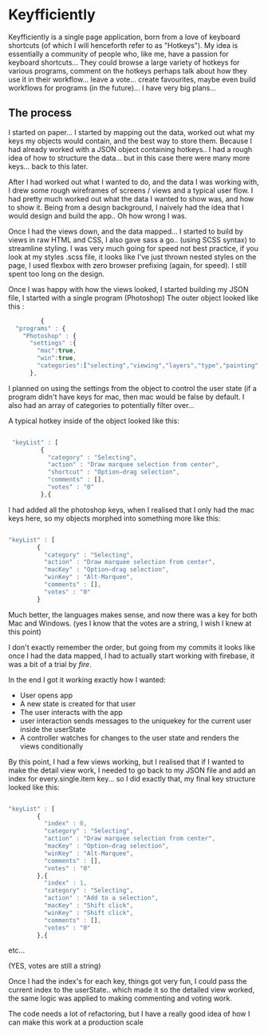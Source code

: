 # Keyfficiently

Keyfficiently is a single page application, born from a love of keyboard shortcuts (of which I will henceforth refer to as "Hotkeys"). My idea is essentially a community of people who, like me, have a passion for keyboard shortcuts... They could browse a large variety of hotkeys for various programs, comment on the hotkeys perhaps talk about how they use it in their workflow... leave a vote... create favourites, maybe even build workflows for programs (in the future)... I have very big plans...

## The process

I started on paper... I started by mapping out the data, worked out what my keys my objects would contain, and the best way to store them. Because I had already worked with a JSON object containing hotkeys.. I had a rough idea of how to structure the data... but in this case there were many more keys... back to this later.

After I had worked out what I wanted to do, and the data I was working with, I drew some rough wireframes of screens / views and a typical user flow. I had pretty much worked out what the data I wanted to show was, and how to show it. Being from a design background, I naively had the idea that I would design and build the app.. Oh how wrong I was.

Once I had the views down, and the data mapped... I started to build by views in raw HTML and CSS, I also gave sass a go.. (using SCSS syntax) to streamline styling. I was very much going for speed not best practice, if you look at my styles .scss file, it looks like I've just thrown nested styles on the page, I used flexbox with zero browser prefixing (again, for speed). I still spent too long on the design.

Once I was happy with how the views looked, I started building my JSON file, I started with a single program (Photoshop) The outer object looked like this :

```javascript
		 {
  "programs" : {
    "Photoshop" : {
      "settings" :{
        "mac":true,
        "win":true,
        "categories":["selecting","viewing","layers","type","painting","pen tool and paths","panels","misc good stuff","tools"]
      },
```

I planned on using the settings from the object to control the user state (if a program didn't have keys for mac, then mac would be false by default. I also had an array of categories to potentially filter over...

A typical hotkey inside of the object looked like this:

```javascript

 "keyList" : [
         {
           "category" : "Selecting",
           "action" : "Draw marquee selection from center",
           "shortcut" : "Option–drag selection",
           "comments" : [],
           "votes" : "0"
         },{

```

I had added all the photoshop keys, when I realised that I only had the mac keys here, so my objects morphed into something more like this:

```javascript

"keyList" : [
        {
          "category" : "Selecting",
          "action" : "Draw marquee selection from center",
          "macKey" : "Option–drag selection",
          "winKey" : "Alt-Marquee",
          "comments" : [],
          "votes" : "0"
        }

```

Much better, the languages makes sense, and now there was a key for both Mac and Windows. (yes I know that the votes are a string, I wish I knew at this point)

I don't exactly remember the order, but going from my commits it looks like once I had the data mapped, I had to actually start working with firebase, it was a bit of a trial by _fire_.

In the end I got it working exactly how I wanted:

- User opens app
- A new state is created for that user
- The user interacts with the app
- user interaction sends messages to the uniquekey for the current user inside the userState
- A controller watches for changes to the user state and renders the views conditionally

By this point, I had a few views working, but I realised that if I wanted to make the detail view work, I needed to go back to my JSON file and add an index for every.single.item key... so I did exactly that, my final key structure looked like this:

```javascript

"keyList" : [
        {
          "index" : 0,
          "category" : "Selecting",
          "action" : "Draw marquee selection from center",
          "macKey" : "Option–drag selection",
          "winKey" : "Alt-Marquee",
          "comments" : [],
          "votes" : "0"
        },{
          "index" : 1,
          "category" : "Selecting",
          "action" : "Add to a selection",
          "macKey" : "Shift click",
          "winKey" : "Shift click",
          "comments" : [],
          "votes" : "0"
        },{

```
etc...

(YES, votes are still a string)

Once I had the index's for each key, things got very fun, I could pass the current index to the userState.. which made it so the detailed view worked, the same logic was applied to making commenting and voting work.

The code needs a lot of refactoring, but I have a really good idea of how I can make this work at a production scale
